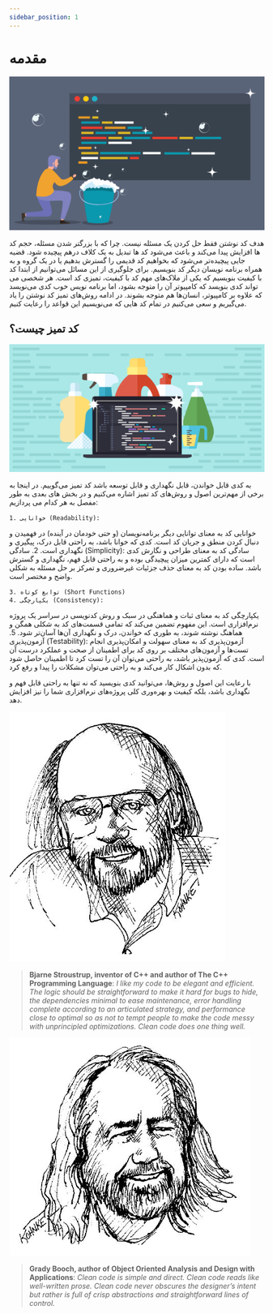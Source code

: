 ```yaml
---
sidebar_position: 1
---
```


# مقدمه

![intro image](Images/intro.png)

هدف کد نوشتن فقط حل کردن یک مسئله نیست. چرا که با بزرگتر شدن مسئله، حجم کد ها افزایش پیدا می­‌کند و باعث می­‌شود کد ها تبدیل به یک کلاف درهم پیچیده شود. قضیه جایی پیچیده­‌تر می­‌شود که بخواهیم کد قدیمی را گسترش بدهیم یا در یک گروه و به همراه برنامه نویسان دیگر کد بنویسیم.
برای جلوگیری از این مسائل می­‌توانیم از ابتدا کد با کیفیت بنویسیم که یکی از ملاک‌­های مهم کد با کیفیت، تمیزی کد است.
هر شخصی می­‌تواند کدی بنویسد که کامپیوتر آن را متوجه بشود، اما برنامه نویس خوب کدی می­‌نویسد که علاوه بر کامپیوتر، انسان­‌ها هم متوجه بشوند.
در ادامه روش­‌های تمیز کد نوشتن را یاد می­‌گیریم و سعی می­‌کنیم در تمام کد هایی که می­‌نویسیم این قواعد را رعایت کنیم.

## کد تمیز چیست؟

![](Images/clean.png)

به کدی قابل خواندن، قابل نگهداری و قابل توسعه باشد کد تمیز می‌گوییم. در اینجا به برخی از مهم‌ترین اصول و روش‌های کد تمیز اشاره می‌کنیم و در بخش های بعدی به طور مفصل به هر کدام می پردازیم:

    1. خوانایی (Readability):
خوانایی کد به معنای توانایی دیگر برنامه‌نویسان (و حتی خودمان در آینده) در فهمیدن و دنبال کردن منطق و جریان کد است. کدی که خوانا باشد، به راحتی قابل درک، پیگیری و نگهداری است.
    2. سادگی (Simplicity):
سادگی کد به معنای طراحی و نگارش کدی است که دارای کمترین میزان پیچیدگی بوده و به راحتی قابل فهم، نگهداری و گسترش باشد. ساده بودن کد به معنای حذف جزئیات غیرضروری و تمرکز بر حل مسئله به شکلی واضح و مختصر است.

    3. توابع کوتاه (Short Functions)
    4. یکپارچگی (Consistency):
یکپارچگی کد به معنای ثبات و هماهنگی در سبک و روش کدنویسی در سراسر یک پروژه نرم‌افزاری است. این مفهوم تضمین می‌کند که تمامی قسمت‌های کد به شکلی همگن و هماهنگ نوشته شوند، به طوری که خواندن، درک و نگهداری آن‌ها آسان‌تر شود.
    5. آزمون‌پذیری (Testability):
آزمون‌پذیری کد به معنای سهولت و امکان‌پذیری انجام تست‌ها و آزمون‌های مختلف بر روی کد برای اطمینان از صحت و عملکرد درست آن است. کدی که آزمون‌پذیر باشد، به راحتی می‌توان آن را تست کرد تا اطمینان حاصل شود که بدون اشکال کار می‌کند و به راحتی می‌توان مشکلات را پیدا و رفع کرد.


با رعایت این اصول و روش‌ها، می‌توانید کدی بنویسید که نه تنها به راحتی قابل فهم و نگهداری باشد، بلکه کیفیت و بهره‌وری کلی پروژه‌های نرم‌افزاری شما را نیز افزایش دهد.

![](Images/Bjarne%20Stroustrup.JPG)

> **Bjarne Stroustrup, inventor of C++ and author of The C++ Programming Language**: *I like my code to be elegant and efficient. The logic should be straightforward to make it hard for bugs to hide, the dependencies minimal to ease maintenance, error handling complete according to an articulated strategy, and performance
close to optimal so as not to tempt people to make the code messy with unprincipled optimizations. Clean code does one thing well.*

![](Images/Grady%20Booch.JPG)

> **Grady Booch, author of Object Oriented Analysis and Design with Applications**: *Clean code is simple and direct. Clean code reads like well-written prose. Clean code never obscures the designer’s intent but rather is full of crisp abstractions and straightforward lines of control.*

